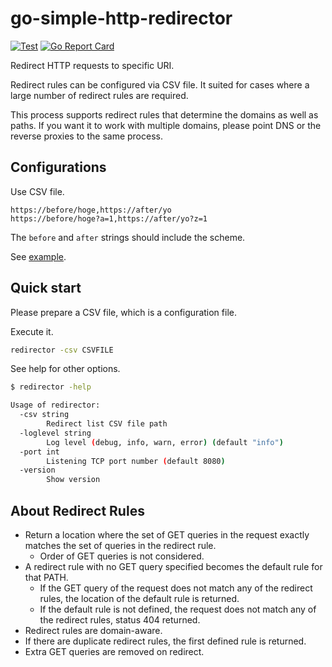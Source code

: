 # go-simple-http-redirector

[![Test](https://github.com/livesense-inc/go-simple-http-redirector/actions/workflows/test.yml/badge.svg)](https://github.com/livesense-inc/go-simple-http-redirector/actions/workflows/test.yml)
[![Go Report Card](https://goreportcard.com/badge/github.com/livesense-inc/go-simple-http-redirector)](https://goreportcard.com/report/github.com/livesense-inc/go-simple-http-redirector)

Redirect HTTP requests to specific URI.

Redirect rules can be configured via CSV file. It suited for cases where a large number of redirect rules are required.

This process supports redirect rules that determine the domains as well as paths. If you want it to work with multiple domains, please point DNS or the reverse proxies to the same process.

## Configurations

Use CSV file.

```csv
https://before/hoge,https://after/yo
https://before/hoge?a=1,https://after/yo?z=1
```

The `before` and `after` strings should include the scheme.

See [example](./configs/examples.csv).

## Quick start

Please prepare a CSV file, which is a configuration file.

Execute it.

```bash
redirector -csv CSVFILE
```

See help for other options.

```bash
$ redirector -help

Usage of redirector:
  -csv string
    	Redirect list CSV file path
  -loglevel string
    	Log level (debug, info, warn, error) (default "info")
  -port int
    	Listening TCP port number (default 8080)
  -version
    	Show version
```

## About Redirect Rules

- Return a location where the set of GET queries in the request exactly matches the set of queries in the redirect rule.
  - Order of GET queries is not considered.
- A redirect rule with no GET query specified becomes the default rule for that PATH.
  - If the GET query of the request does not match any of the redirect rules, the location of the default rule is returned.
  - If the default rule is not defined, the request does not match any of the redirect rules, status 404 returned.
- Redirect rules are domain-aware.
- If there are duplicate redirect rules, the first defined rule is returned.
- Extra GET queries are removed on redirect.
